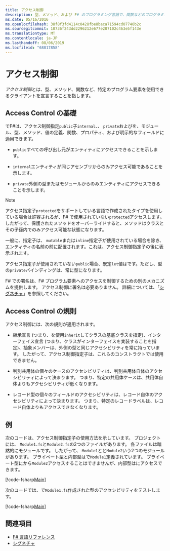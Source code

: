 ```yaml
---
title: アクセス制御
description: 型、メソッド、および F# のプログラミング言語で、関数などのプログラミング要素へのアクセスを制御する方法について説明します。
ms.date: 05/16/2016
ms.openlocfilehash: 38f8f3fd4114c0428fbe8baca71594cd07740b2c
ms.sourcegitcommit: 10736f243dd2296212e677e207102c463e5f143e
ms.translationtype: MT
ms.contentlocale: ja-JP
ms.lasthandoff: 08/06/2019
ms.locfileid: "68817858"
---
```

# <a name="access-control"></a>アクセス制御

*アクセス制御*とは、型、メソッド、関数など、特定のプログラム要素を使用できるクライアントを宣言することを指します。

## <a name="basics-of-access-control"></a>Access Control の基礎

でF#は、アクセス制御指定`public`子`internal`、、 `private`およびを、モジュール、型、メソッド、値の定義、関数、プロパティ、および明示的なフィールドに適用できます。

- `public`すべての呼び出し元がエンティティにアクセスできることを示します。

- `internal`エンティティが同じアセンブリからのみアクセス可能であることを示します。

- `private`外側の型またはモジュールからのみエンティティにアクセスできることを示します。

> [!NOTE]
> アクセス指定子`protected`をサポートしている言語で作成されたタイプを使用している場合は許容されるが、F# で使用されていない`protected`アクセスします。 したがって、保護されたメソッドをオーバーライドすると、メソッドはクラスとその子孫内でのみアクセス可能な状態になります。

一般に、指定子は、 `mutable`または`inline`指定子が使用されている場合を除き、エンティティの名前の前に配置されます。これは、アクセス制御指定子の後に表示されます。

アクセス指定子が使用されていない`public`場合、既定`let`値はです。ただし、型の`private`バインディングは、常に型になります。

F# での署名は、F# プログラム要素へのアクセスを制御するための別のメカニズムを提供します。 アクセス制御に署名は必要ありません。 詳細については、「[シグネチャ](signatures.md)」を参照してください。

## <a name="rules-for-access-control"></a>Access Control の規則

アクセス制御には、次の規則が適用されます。

- 継承宣言 (つまり、を使用`inherit`してクラスの基底クラスを指定)、インターフェイス宣言 (つまり、クラスがインターフェイスを実装することを指定)、抽象メンバーは、外側の型と同じアクセシビリティを常に持っています。 したがって、アクセス制御指定子は、これらのコンストラクトでは使用できません。

- 判別共用体の個々のケースのアクセシビリティは、判別共用体自体のアクセシビリティによって決まります。 つまり、特定の共用体ケースは、共用体自体よりもアクセシビリティが低くなります。

- レコード型の個々のフィールドのアクセシビリティは、レコード自体のアクセシビリティによって決まります。 つまり、特定のレコードラベルは、レコード自体よりもアクセスできなくなります。

## <a name="example"></a>例

次のコードは、アクセス制御指定子の使用方法を示しています。 プロジェクトには、 `Module1.fs`と`Module2.fs`の2つのファイルがあります。 各ファイルは暗黙的にモジュールです。 したがって、 `Module1`とと`Module2`いう2つのモジュールがあります。 プライベート型と内部型はで`Module1`定義されています。 プライベート型にから`Module2`アクセスすることはできませんが、内部型はにアクセスできます。

[!code-fsharp[Main](~/samples/snippets/fsharp/access-control/snippet1.fs)]

次のコードでは、で`Module1.fs`作成された型のアクセシビリティをテストします。

[!code-fsharp[Main](~/samples/snippets/fsharp/access-control/snippet2.fs)]

## <a name="see-also"></a>関連項目

- [F# 言語リファレンス](index.md)
- [シグネチャ](signatures.md)
